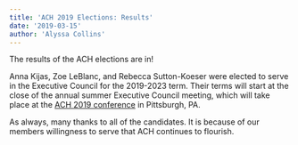 ```yaml
---
title: 'ACH 2019 Elections: Results'
date: '2019-03-15'
author: 'Alyssa Collins'
---
```

The results of the ACH elections are in!

Anna Kijas, Zoe LeBlanc, and Rebecca Sutton-Koeser were elected to serve in the Executive Council for the 2019-2023 term. Their terms will start at the close of the annual summer Executive Council meeting, which will take place at the [ACH 2019 conference](http://ach2019.ach.org/) in Pittsburgh, PA.

As always, many thanks to all of the candidates. It is because of our members willingness to serve that ACH continues to flourish.